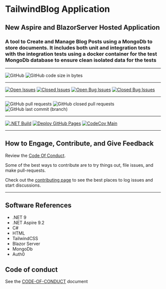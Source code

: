 # TailwindBlog Application

## New Aspire and BlazorServer Hosted Application

### A tool to Create and Manage Blog Posts using a MongoDb to store documents. It includes both unit and integration tests with the integration tests using a docker container for the test MongoDb database to ensure clean isolated data for the tests

****
![GitHub](https://img.shields.io/github/license/mpaulosky/TailwindBlog?logo=github)
![GitHub code size in bytes](https://img.shields.io/github/languages/code-size/mpaulosky/TailwindBlog?logo=github)
****
[![Open Issues](https://img.shields.io/github/issues/mpaulosky/TailwindBlog.svg?style=flatsquare&logo=github&label=Open%20Issues)](https://github.com/mpaulosky/TailwindBlog/issues)
[![Closed Issues](https://img.shields.io/github/issues-closed/mpaulosky/TailwindBlog.svg?style=flatsquare&logo=github&label=Closed%20Issues)](https://github.com/mpaulosky/TailwindBlog/issues?q=sort%3Aupdated-desc+is%3Aissue+is%3Aclosed)
[![Open Bug Issues](https://img.shields.io/github/issues/mpaulosky/TailwindBlog/bug.svg?style=flatsquare&logo=github&label=Open%20Bug%20Issues)](https://github.com/mpaulosky/TailwindBlog/issues?q=is%3Aissue+is%3Aopen+label%3Abug)
[![Closed Bug Issues](https://img.shields.io/github/issues-closed/mpaulosky/TailwindBlog/bug.svg?style=flatsquare&logo=github&label=Closed%20Bug%20Issues)](https://github.com/mpaulosky/TailwindBlog/issues?q=is%3Aissue+is%3Aclosed+label%3Abug)
****
![GitHub pull requests](https://img.shields.io/github/issues-pr/mpaulosky/TailwindBlog?label=pull%20requests&logo=github)
![GitHub closed pull requests](https://img.shields.io/github/issues-pr-closed/mpaulosky/TailwindBlog?logo=github)
![GitHub last commit (branch)](https://img.shields.io/github/last-commit/mpaulosky/TailwindBlog/main?label=last%20commit%20main&logo=github)
****
[![.NET Build](https://github.com/mpaulosky/TailwindBlog/actions/workflows/dotnet-build.yml/badge.svg)](https://github.com/mpaulosky/TailwindBlog/actions/workflows/dotnet-build.yml)
[![Deploy GitHub Pages](https://github.com/mpaulosky/TailwindBlog/actions/workflows/deploy-jekyll-gh-pages.yml/badge.svg)](https://github.com/mpaulosky/TailwindBlog/actions/workflows/deploy-jekyll-gh-pages.yml)
[![CodeCov Main](https://codecov.io/gh/mpaulosky/TailwindBlog/branch/main/graph/badge.svg)](https://codecov.io/gh/mpaulosky/TailwindBlog)
****

## How to Engage, Contribute, and Give Feedback

Review the [Code Of Conduct](./CODE_OF_CONDUCT.md).

Some of the best ways to contribute are to try things out, file issues, and make pull-requests.

Check out the [contributing page](./CONTRIBUTING.md) to see the best places to log issues and start discussions.

****

## Software References

* .NET 9
* .NET Aspire 9.2
* C#
* HTML
* TailwindCSS
* Blazor Server
* MongoDb
* Auth0

## Code of conduct

See the [CODE-OF-CONDUCT](./CODE_OF_CONDUCT.md) document
